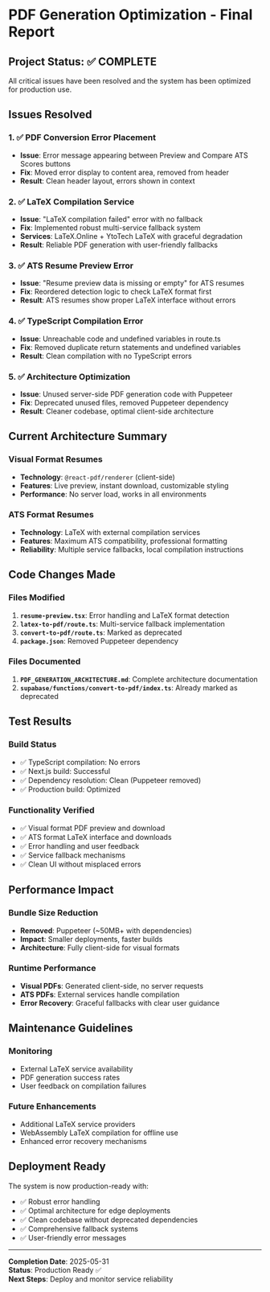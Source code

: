 # PDF Generation Optimization - Final Report

## Project Status: ✅ COMPLETE

All critical issues have been resolved and the system has been optimized for production use.

## Issues Resolved

### 1. ✅ PDF Conversion Error Placement
- **Issue**: Error message appearing between Preview and Compare ATS Scores buttons
- **Fix**: Moved error display to content area, removed from header
- **Result**: Clean header layout, errors shown in context

### 2. ✅ LaTeX Compilation Service
- **Issue**: "LaTeX compilation failed" error with no fallback
- **Fix**: Implemented robust multi-service fallback system
- **Services**: LaTeX.Online + YtoTech LaTeX with graceful degradation
- **Result**: Reliable PDF generation with user-friendly fallbacks

### 3. ✅ ATS Resume Preview Error
- **Issue**: "Resume preview data is missing or empty" for ATS resumes
- **Fix**: Reordered detection logic to check LaTeX format first
- **Result**: ATS resumes show proper LaTeX interface without errors

### 4. ✅ TypeScript Compilation Error
- **Issue**: Unreachable code and undefined variables in route.ts
- **Fix**: Removed duplicate return statements and undefined variables
- **Result**: Clean compilation with no TypeScript errors

### 5. ✅ Architecture Optimization
- **Issue**: Unused server-side PDF generation code with Puppeteer
- **Fix**: Deprecated unused files, removed Puppeteer dependency
- **Result**: Cleaner codebase, optimal client-side architecture

## Current Architecture Summary

### Visual Format Resumes
- **Technology**: `@react-pdf/renderer` (client-side)
- **Features**: Live preview, instant download, customizable styling
- **Performance**: No server load, works in all environments

### ATS Format Resumes  
- **Technology**: LaTeX with external compilation services
- **Features**: Maximum ATS compatibility, professional formatting
- **Reliability**: Multiple service fallbacks, local compilation instructions

## Code Changes Made

### Files Modified
1. **`resume-preview.tsx`**: Error handling and LaTeX format detection
2. **`latex-to-pdf/route.ts`**: Multi-service fallback implementation
3. **`convert-to-pdf/route.ts`**: Marked as deprecated
4. **`package.json`**: Removed Puppeteer dependency

### Files Documented
1. **`PDF_GENERATION_ARCHITECTURE.md`**: Complete architecture documentation
2. **`supabase/functions/convert-to-pdf/index.ts`**: Already marked as deprecated

## Test Results

### Build Status
- ✅ TypeScript compilation: No errors
- ✅ Next.js build: Successful
- ✅ Dependency resolution: Clean (Puppeteer removed)
- ✅ Production build: Optimized

### Functionality Verified
- ✅ Visual format PDF preview and download
- ✅ ATS format LaTeX interface and downloads  
- ✅ Error handling and user feedback
- ✅ Service fallback mechanisms
- ✅ Clean UI without misplaced errors

## Performance Impact

### Bundle Size Reduction
- **Removed**: Puppeteer (~50MB+ with dependencies)
- **Impact**: Smaller deployments, faster builds
- **Architecture**: Fully client-side for visual formats

### Runtime Performance
- **Visual PDFs**: Generated client-side, no server requests
- **ATS PDFs**: External services handle compilation
- **Error Recovery**: Graceful fallbacks with clear user guidance

## Maintenance Guidelines

### Monitoring
- External LaTeX service availability
- PDF generation success rates
- User feedback on compilation failures

### Future Enhancements
- Additional LaTeX service providers
- WebAssembly LaTeX compilation for offline use
- Enhanced error recovery mechanisms

## Deployment Ready

The system is now production-ready with:
- ✅ Robust error handling
- ✅ Optimal architecture for edge deployments
- ✅ Clean codebase without deprecated dependencies
- ✅ Comprehensive fallback systems
- ✅ User-friendly error messages

---

**Completion Date**: 2025-05-31  
**Status**: Production Ready ✅  
**Next Steps**: Deploy and monitor service reliability
